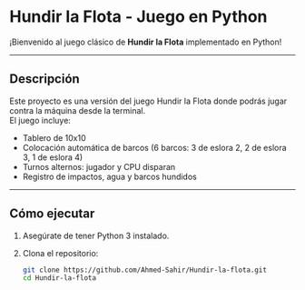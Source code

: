 # Hundir la Flota - Juego en Python

¡Bienvenido al juego clásico de **Hundir la Flota** implementado en Python!

---

## Descripción

Este proyecto es una versión del juego Hundir la Flota donde podrás jugar contra la máquina desde la terminal.  
El juego incluye:

- Tablero de 10x10
- Colocación automática de barcos (6 barcos: 3 de eslora 2, 2 de eslora 3, 1 de eslora 4)
- Turnos alternos: jugador y CPU disparan
- Registro de impactos, agua y barcos hundidos

---

## Cómo ejecutar

1. Asegúrate de tener Python 3 instalado.
2. Clona el repositorio:

   ```bash
   git clone https://github.com/Ahmed-Sahir/Hundir-la-flota.git
   cd Hundir-la-flota
